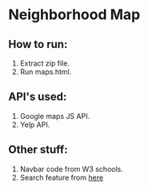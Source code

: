 # Neighborhood Map

## How to run:

1. Extract zip file.
2. Run maps.html.

## API's used:

1. Google maps JS API.
2. Yelp API.

## Other stuff:

1. Navbar code from W3 schools.
2. Search feature from [here](https://stackoverflow.com/questions/29667134/knockout-search-in-observable-array)